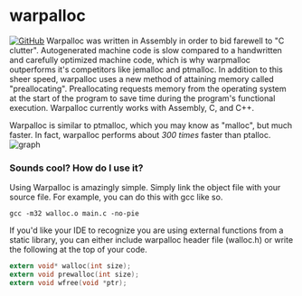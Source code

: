 # warpalloc
[![GitHub](https://img.shields.io/github/license/pepsipu/warpalloc.svg?style=for-the-badge)](https://github.com/pepsipu/warpalloc/blob/master/LICENSE.md)
Warpalloc was written in Assembly in order to bid farewell to "C clutter". Autogenerated machine code is slow compared to a handwritten and carefully optimized machine code, which is why warpmalloc outperforms it's competitors like jemalloc and ptmalloc. In addition to this sheer speed, warpalloc uses a new method of attaining memory called "preallocating". Preallocating requests memory from the operating system at the start of the program to save time during the program's functional execution. Warpalloc currently works with Assembly, C, and C++.

Warpalloc is similar to ptmalloc, which you may know as "malloc", but much faster. In fact, warpalloc performs about *300 times* faster than ptalloc.
![graph](https://i.imgur.com/p4gdW4D.png)

### Sounds cool? How do I use it?
Using Warpalloc is amazingly simple. Simply link the object file with your source file. For example, you can do this with gcc like so.

`gcc -m32 walloc.o main.c -no-pie`

If you'd like your IDE to recognize you are using external functions from a static library, you can either include warpalloc header file (walloc.h) or write the following at the top of your code.

```c
extern void* walloc(int size);
extern void prewalloc(int size);
extern void wfree(void *ptr);
```
